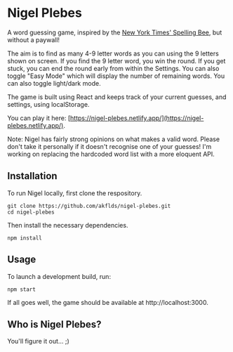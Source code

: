 # Nigel Plebes

A word guessing game, inspired by the [New York Times' Spelling Bee](https://www.nytimes.com/puzzles/spelling-bee), but without a paywall!

The aim is to find as many 4-9 letter words as you can using the 9 letters shown on screen. If you find the 9 letter word, you win the round. If you get stuck, you can end the round early from within the Settings. You can also toggle "Easy Mode" which will display the number of remaining words. You can also toggle light/dark mode.

The game is built using React and keeps track of your current guesses, and settings, using localStorage. 

You can play it here: [https://nigel-plebes.netlify.app/](https://nigel-plebes.netlify.app/). 

Note: Nigel has fairly strong opinions on what makes a valid word. Please don't take it personally if it doesn't recognise one of your guesses! I'm working on replacing the hardcoded word list with a more eloquent API.

## Installation

To run Nigel locally, first clone the respository.

```
git clone https://github.com/akflds/nigel-plebes.git
cd nigel-plebes
```

Then install the necessary dependencies.

```
npm install
```

## Usage

To launch a development build, run:

```
npm start
```

If all goes well, the game should be available at http://localhost:3000.

## Who is Nigel Plebes?

You'll figure it out... ;)
